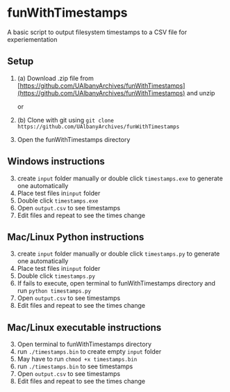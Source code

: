 # funWithTimestamps
A basic script to output filesystem timestamps to a CSV file for experiementation

## Setup

1. (a) Download .zip file from [https://github.com/UAlbanyArchives/funWithTimestamps](https://github.com/UAlbanyArchives/funWithTimestamps) and unzip

	or

1. (b) Clone with git using `git clone https://github.com/UAlbanyArchives/funWithTimestamps`

2. Open the funWithTimestamps directory

## Windows instructions

3. create `input` folder manually or double click `timestamps.exe` to generate one automatically
4. Place test files in`input` folder
5. Double click `timestamps.exe`
6. Open `output.csv` to see timestamps
7. Edit files and repeat to see the times change

## Mac/Linux Python instructions

3. create `input` folder manually or double click `timestamps.py` to generate one automatically
4. Place test files in`input` folder
5. Double click `timestamps.py`
6. If fails to execute, open terminal to funWithTimestamps directory and run `python timestamps.py`
7. Open `output.csv` to see timestamps
8. Edit files and repeat to see the times change

## Mac/Linux executable instructions

3. Open terminal to funWithTimestamps directory
4. run `./timestamps.bin` to create empty `input` folder
5. May have to run `chmod +x timestamps.bin`
5. run `./timestamps.bin` to see timestamps
6. Open `output.csv` to see timestamps
7. Edit files and repeat to see the times change




